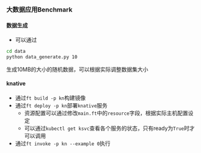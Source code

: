 ### 大数据应用Benchmark

#### 数据生成

- 可以通过

```bash
cd data
python data_generate.py 10
```

生成10MB的大小的随机数据，可以根据实际调整数据集大小

#### knative

- 通过`ft build -p kn`构建镜像
- 通过`ft deploy -p kn`部署`knative`服务
    - 资源配置可以通过修改`main.ft`中的`resource`字段，根据实际主机配置设定
    - 可以通过`kubectl get ksvc`查看各个服务的状态，只有ready为`True`时才可以调用
- 通过`ft invoke -p kn --example 0`执行


